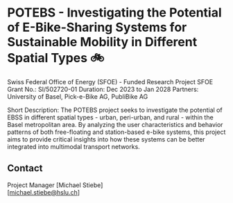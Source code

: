 # POTEBS - Investigating the Potential of E-Bike-Sharing Systems for Sustainable Mobility in Different Spatial Types 🚲

Swiss Federal Office of Energy (SFOE) - Funded Research Project 
SFOE Grant No.: SI/502720-01
Duration: Dec 2023 to Jan 2028
Partners: University of Basel, Pick-e-Bike AG, PubliBike AG

Short Description: 
The POTEBS project seeks to investigate the potential of EBSS in different spatial types - urban, peri-urban, and rural - within the Basel metropolitan area. By analyzing the user characteristics and behavior patterns of both free-floating and station-based e-bike systems, this project aims to provide critical insights into how these systems can be better integrated into multimodal transport networks.

## Contact
Project Manager
[Michael Stiebe]  
[michael.stiebe@hslu.ch]
